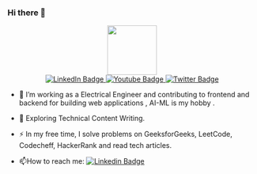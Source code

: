 ### Hi there 👋
<div id="header" align="center">
  <img src="https://media.giphy.com/media/M9gbBd9nbDrOTu1Mqx/giphy.gif" width="100"/>
</div>

<div id="badges" align="center">
  <a href="https://www.linkedin.com/in/saranjeet-mondal-119456234/">
    <img src="https://img.shields.io/badge/LinkedIn-blue?style=for-the-badge&logo=linkedin&logoColor=white" alt="LinkedIn Badge"/>
  </a>
  <a href="https://www.youtube.com/@saranjeetmondal6198">
    <img src="https://img.shields.io/badge/YouTube-red?style=for-the-badge&logo=youtube&logoColor=white" alt="Youtube Badge"/>
  </a>
  <a href="https://twitter.com/SaranjeetMondal?t=hXUp1o7-zk1jDFv-1e1L8Q&s=35">
    <img src="https://img.shields.io/badge/Twitter-blue?style=for-the-badge&logo=twitter&logoColor=white" alt="Twitter Badge"/>
  </a>
</div>

- :telescope: I’m working as a Electrical Engineer and contributing to frontend and backend for building web applications , AI-ML is my hobby .

- :seedling: Exploring Technical Content Writing.

- :zap: In my free time, I solve problems on GeeksforGeeks, LeetCode, Codecheff, HackerRank and read tech articles.

- :mailbox:How to reach me: [![Linkedin Badge](https://img.shields.io/badge/-Saranjeet-blue?style=flat&logo=Linkedin&logoColor=white)](https://www.linkedin.com/in/saranjeet-mondal-119456234/)

<!--
**Slayer-Saran-2002/Slayer-Saran-2002** is a ✨ _special_ ✨ repository because its `README.md` (this file) appears on your GitHub profile.

Here are some ideas to get you started:

- 🔭 I’m currently working on ...
- 🌱 I’m currently learning ...
- 👯 I’m looking to collaborate on ...
- 🤔 I’m looking for help with ...
- 💬 Ask me about ...
- 📫 How to reach me: ...
- 😄 Pronouns: ...
- ⚡ Fun fact: ...
-->
